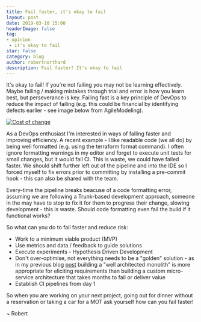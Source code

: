 ```yaml
---
title: Fail faster, it's okay to fail
layout: post
date: 2019-03-10 15:00
headerImage: false
tag:
- opinion
 - it's okay to fail
star: false
category: blog
author: robertnorthard
description: Fail faster! It's okay to fail
---
```


It's okay to fail! If you're not failing you may not be learning effectively. Maybe failing / making mistakes through trial and error is how you learn best, but perseverance is key. Failing fast is a key principle of DevOps to reduce the impact of failing (e.g. this could be financial by identifying defects earlier - see image below from AgileModeling).

[![Cost of change](https://robertnorthard.com/assets/images/cost-of-change.jpg "Cost of Change")](http://www.agilemodeling.com/essays/costOfChange.htm)

As a DevOps enthusiast I'm interested in ways of failing faster and improving efficiency. A recent example - I like readable code (we all do) by being well formatted (e.g. using the terraform format command). I  often ignore formatting warnings in my editor and forget to execute unit tests for small changes, but it would fail CI. This is waste, we could have failed faster. We should shift further left out of the pipeline and into the IDE so I forced myself to fix errors prior to committing by installing a pre-commit hook - this can also be shared with the team. 

Every-time the pipeline breaks beacuse of a code formatting error, assuming we are following a Trunk-based development approach, someone in the may have to stop to fix it for them to progress their change, slowing development - this is waste. Should code formatting even fail the build if it functional works?

So what can you do to fail faster and reduce risk:
* Work to a minimum viable product (MVP) 
* Use metrics and data / feedback to guide solutions
* Execute experiments - Hypothesis Driven Development
* Don't over-optimise, not everything needs to be a "golden" solution - as in my previous blog [post](https://robertnorthard.com/devops-days-well-architected-monoliths-are-okay/) building a "well architected monolith" is more appropriate for eliciting requirements than building a custom micro-service architecture that takes months to fail or deliver value
* Establish CI pipelines from day 1

So when you are working on your next project, going out for dinner without a reservation or taking a car for a MOT ask yourself how can you fail faster!

~ Robert
